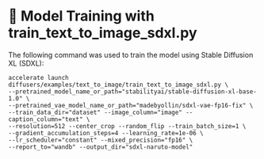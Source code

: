 # 🧠 Model Training with train_text_to_image_sdxl.py
The following command was used to train the model using Stable Diffusion XL (SDXL):

```
accelerate launch diffusers/examples/text_to_image/train_text_to_image_sdxl.py \
--pretrained_model_name_or_path="stabilityai/stable-diffusion-xl-base-1.0" \
--pretrained_vae_model_name_or_path="madebyollin/sdxl-vae-fp16-fix" \
--train_data_dir="dataset" --image_column="image" --caption_column="text" \
--resolution=512 --center_crop --random_flip --train_batch_size=1 \
--gradient_accumulation_steps=4 --learning_rate=1e-06 \
--lr_scheduler="constant" --mixed_precision="fp16" \
--report_to="wandb" --output_dir="sdxl-naruto-model"
```
